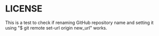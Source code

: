 # LICENSE #

This is a test to check if renaming GitHub repository name and setting it using "$ git remote set-url origin new_url" works.
